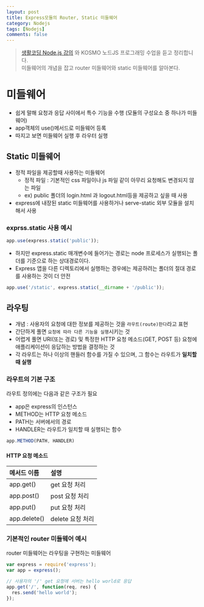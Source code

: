 ```yaml
---
layout: post
title: Express모듈의 Router, Static 미들웨어
category: Nodejs
tags: [Nodejs]
comments: false
---
```


> [생활코딩 Node.js 강의](https://www.inflearn.com/course/nodejs-%EA%B0%95%EC%A2%8C-%EC%83%9D%ED%99%9C%EC%BD%94%EB%94%A9#) 와 KOSMO 노드JS 프로그래밍 수업을 듣고 정리합니다.  
> 미들웨어의 개념을 잡고 router 미들웨어와 static 미들웨어를 알아본다.  

# 미들웨어

- 쉽게 말해 요청과 응답 사이에서 특수 기능을 수행  (모듈의 구성요소 중 하나가 미들웨어)
- app객체의 use()메서드로 미들웨어 등록
- 따지고 보면 미들웨어 실행 후 라우터 실행

## Static 미들웨어

- 정적 파일을 제공할때 사용하는 미들웨어
  - 정적 파일 : 기본적인 css 파일이나 js 파일 같이 아무리 요청해도 변경되지 않는 파일
  - ex) public 폴더의 login.html 과 logout.html등을 제공하고 싶을 때 사용
- express에 내장된 static 미들웨어를 사용하거나 serve-static 외부 모듈을 설치해서 사용

### exprss.static 사용 예시

```javascript
app.use(express.static('public'));
```

- 하지만 express.static 매개변수에 들어가는 경로는 node 프로세스가 실행되는 폴더를 기준으로 하는 상대경로이다. 
- Express 앱을 다른 디렉토리에서 실행하는 경우에는 제공하려는 폴더의 절대 경로를 사용하는 것이 더 안전

```javascript
app.use('/static', express.static(__dirname + '/public'));
```

## 라우팅

- 개념 : 사용자의 요청에 대한 정보를 제공하는 것을 `라우트(route)한다`라고 표현
- 간단하게 풀면 `요청에 따라 다른 기능을 실행`시키는 것
- 어렵게 풀면 URI(또는 경로) 및 특정한 HTTP 요청 메소드(GET, POST 등) 요청에 애플리케이션이 응답하는 방법을 결정하는 것
- 각 라우트는 하나 이상의 핸들러 함수를 가질 수 있으며, 그 함수는 라우트가 **일치할 때 실행**

### 라우트의 기본 구조

라우트 정의에는 다음과 같은 구조가 필요
- app은 express의 인스턴스
- METHOD는 HTTP 요청 메소드
- PATH는 서버에서의 경로
- HANDLER는 라우트가 일치할 때 실행되는 함수

```javascript
app.METHOD(PATH, HANDLER)
```

#### HTTP 요청 메소드

| 메서드 이름 | 설명 |
|:--------|:--------|
| app.get() | get 요청 처리 |
| app.post() | post 요청 처리 |
| app.put() | put 요청 처리 |
| app.delete() | delete 요청 처리 |


### 기본적인 router 미들웨어 예시

router 미들웨어는 라우팅을 구현하는 미들웨어

```javascript
var express = require('express');
var app = express();

// 사용자의 '/' get 요청에 서버는 hello world로 응답
app.get('/', function(req, res) {
  res.send('hello world');
});
```
